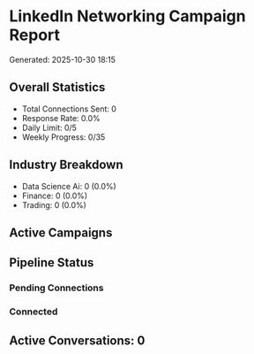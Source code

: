 
# LinkedIn Networking Campaign Report
Generated: 2025-10-30 18:15

## Overall Statistics
- Total Connections Sent: 0
- Response Rate: 0.0%
- Daily Limit: 0/5
- Weekly Progress: 0/35

## Industry Breakdown
- Data Science Ai: 0 (0.0%)
- Finance: 0 (0.0%)
- Trading: 0 (0.0%)

## Active Campaigns

## Pipeline Status

### Pending Connections

### Connected

## Active Conversations: 0
